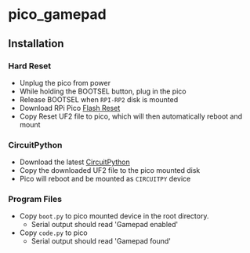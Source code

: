 # pico_gamepad

## Installation

### Hard Reset
- Unplug the pico from power
- While holding the BOOTSEL button, plug in the pico
- Release BOOTSEL when `RPI-RP2` disk is mounted
- Download RPi Pico [Flash Reset](https://cdn-learn.adafruit.com/assets/assets/000/099/419/original/flash_nuke.uf2?1613329170)
- Copy Reset UF2 file to pico, which will then automatically reboot and mount

### CircuitPython
- Download the latest [CircuitPython](https://circuitpython.org/board/raspberry_pi_pico/)
- Copy the downloaded UF2 file to the pico mounted disk
- Pico will reboot and be mounted as `CIRCUITPY` device

### Program Files
- Copy `boot.py` to pico mounted device in the root directory.
  - Serial output should read 'Gamepad enabled'
- Copy `code.py` to pico
  - Serial output should read 'Gamepad found'
